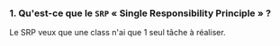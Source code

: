 ### 1. Qu'est-ce que le `SRP` « Single Responsibility Principle » ?

Le SRP veux que une class n'ai que 1 seul tâche à réaliser.
